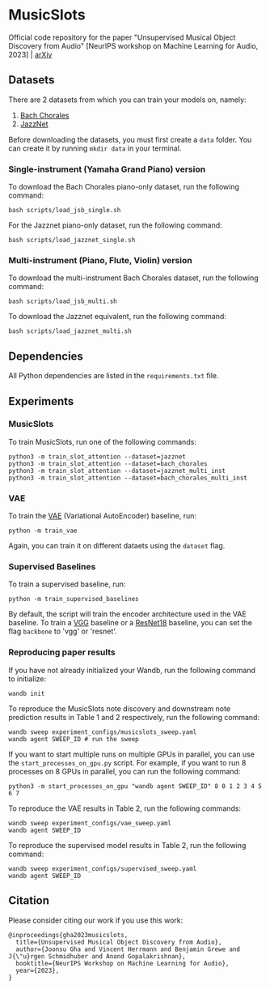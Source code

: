 # MusicSlots

Official code repository for the paper "Unsupervised Musical Object Discovery from Audio" [NeurIPS workshop on Machine Learning for Audio, 2023] | [arXiv](https://arxiv.org/abs/2311.07534)

## Datasets

There are 2 datasets from which you can train your models on, namely: 

1. [Bach Chorales](https://github.com/czhuang/JSB-Chorales-dataset)
2. [JazzNet](https://github.com/tosiron/jazznet)

Before downloading the datasets, you must first create a `data` folder. You can create it by running `mkdir data` in your terminal. 

### Single-instrument (Yamaha Grand Piano) version

To download the Bach Chorales piano-only dataset, run the following command:

```
bash scripts/load_jsb_single.sh 
```

For the Jazznet piano-only dataset, run the following command:

```
bash scripts/load_jazznet_single.sh 
```

### Multi-instrument (Piano, Flute, Violin) version

To download the multi-instrument Bach Chorales dataset, run the following command:

```
bash scripts/load_jsb_multi.sh
```

To download the Jazznet equivalent, run the following command:

```
bash scripts/load_jazznet_multi.sh 
```

## Dependencies 

All Python dependencies are listed in the `requirements.txt` file.

## Experiments

### MusicSlots

To train MusicSlots, run one of the following commands:

```
python3 -m train_slot_attention --dataset=jazznet 
python3 -m train_slot_attention --dataset=bach_chorales 
python3 -m train_slot_attention --dataset=jazznet_multi_inst 
python3 -m train_slot_attention --dataset=bach_chorales_multi_inst
```

### VAE

To train the [VAE](https://arxiv.org/abs/1312.6114) (Variational AutoEncoder) baseline, run:

```
python -m train_vae 
```

Again, you can train it on different dataets using the `dataset` flag.

### Supervised Baselines

To train a supervised baseline, run:

```
python -m train_supervised_baselines
```

By default, the script will train the encoder architecture used in the VAE baseline. To train a [VGG](https://arxiv.org/abs/1409.1556) baseline or a [ResNet18](https://arxiv.org/abs/1512.03385) baseline, you can set the flag `backbone` to 'vgg' or 'resnet'. 

### Reproducing paper results

If you have not already initialized your Wandb, run the following command to initialize:

```
wandb init 
```

To reproduce the MusicSlots note discovery and downstream note prediction results in Table 1 and 2 respectively, run the following command:

```
wandb sweep experiment_configs/musicslots_sweep.yaml 
wandb agent SWEEP_ID # run the sweep
```

If you want to start multiple runs on multiple GPUs in parallel, you can use the `start_processes_on_gpu.py` script. For example, if you want to run 8 processes on 8 GPUs in parallel, you can run the following command:

```
python3 -m start_processes_on_gpu "wandb agent SWEEP_ID" 8 0 1 2 3 4 5 6 7 
```

To reproduce the VAE results in Table 2, run the following commands:

```
wandb sweep experiment_configs/vae_sweep.yaml
wandb agent SWEEP_ID 
```

To reproduce the supervised model results in Table 2, run the following command:

```
wandb sweep experiment_configs/supervised_sweep.yaml 
wandb agent SWEEP_ID 
```

## Citation

Please consider citing our work if you use this work:

```
@inproceedings{gha2023musicslots,
  title={Unsupervised Musical Object Discovery from Audio},
  author={Joonsu Gha and Vincent Herrmann and Benjamin Grewe and J{\"u}rgen Schmidhuber and Anand Gopalakrishnan},
  booktitle={NeurIPS Workshop on Machine Learning for Audio},
  year={2023},
}
```
